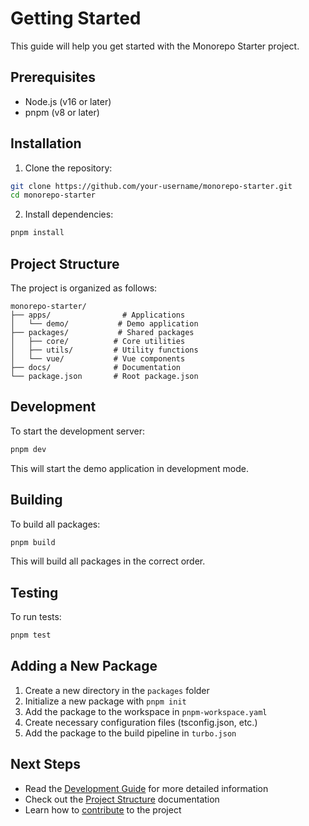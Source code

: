 # Getting Started

This guide will help you get started with the Monorepo Starter project.

## Prerequisites

- Node.js (v16 or later)
- pnpm (v8 or later)

## Installation

1. Clone the repository:

```bash
git clone https://github.com/your-username/monorepo-starter.git
cd monorepo-starter
```

2. Install dependencies:

```bash
pnpm install
```

## Project Structure

The project is organized as follows:

```
monorepo-starter/
├── apps/                # Applications
│   └── demo/           # Demo application
├── packages/           # Shared packages
│   ├── core/          # Core utilities
│   ├── utils/         # Utility functions
│   └── vue/           # Vue components
├── docs/              # Documentation
└── package.json       # Root package.json
```

## Development

To start the development server:

```bash
pnpm dev
```

This will start the demo application in development mode.

## Building

To build all packages:

```bash
pnpm build
```

This will build all packages in the correct order.

## Testing

To run tests:

```bash
pnpm test
```

## Adding a New Package

1. Create a new directory in the `packages` folder
2. Initialize a new package with `pnpm init`
3. Add the package to the workspace in `pnpm-workspace.yaml`
4. Create necessary configuration files (tsconfig.json, etc.)
5. Add the package to the build pipeline in `turbo.json`

## Next Steps

- Read the [Development Guide](./DEVELOPMENT.md) for more detailed information
- Check out the [Project Structure](./project-structure.md) documentation
- Learn how to [contribute](./CONTRIBUTING.md) to the project